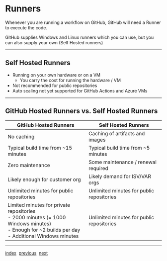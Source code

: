 # Runners
Whenever you are running a workflow on GitHub, GitHub will need a Runner to execute the code.

GitHub supplies Windows and Linux runners which you can use, but you can also supply your own (Self Hosted runners)

---

## Self Hosted Runners
- Running on your own hardware or on a VM
  - You carry the cost for running the hardware / VM
- Not recommended for public repositories
- Auto scaling not yet supported for GitHub Actions and Azure VMs

---

## GitHub Hosted Runners vs. Self Hosted Runners
| GitHub Hosted Runners | Self Hosted Runners |
|---|---|
| No caching | Caching of artifacts and images |
| Typical build time from ~15 minutes | Typical build time from ~5 minutes |
| Zero maintenance | Some maintenance / renewal required |
| Likely enough for customer org | Likely demand for ISV/VAR orgs |
| Unlimited minutes for public repositories | Unlimited minutes for public repositories |
| Limited minutes for private repositories<br />- 2000 minutes (= 1000 Windows minutes)<br />- Enough for ~2 builds per day<br />- Additional Windows minutes | Unlimited minutes for public repositories | Unlimited minutes for private repositories |

---

[index](index.md)&nbsp;&nbsp;[previous](GetStarted.md)&nbsp;&nbsp;[next](GitHubSettings.md)
